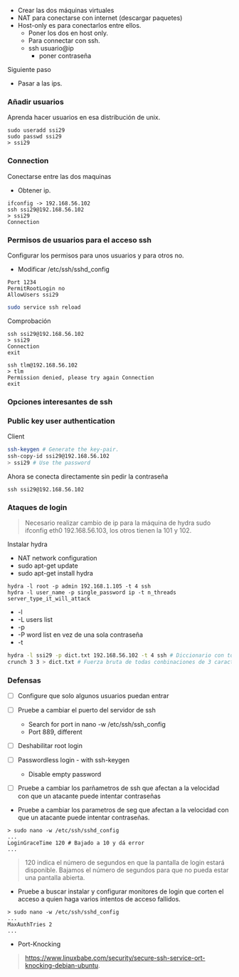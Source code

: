 



- Crear las dos máquinas virtuales
- NAT para conectarse con internet (descargar paquetes)
- Host-only es para conectarlos entre ellos.
  - Poner los dos en host only.
  - Para connectar con ssh.
  - ssh usuario@ip
    - poner contraseña

Siguiente paso
- Pasar a las ips.

### Añadir usuarios
Aprenda hacer usuarios en esa distribución de unix.
```
sudo useradd ssi29
sudo passwd ssi29
> ssi29
```

### Connection
Conectarse entre las dos maquinas
- Obtener ip.
```
ifconfig -> 192.168.56.102
ssh ssi29@192.168.56.102
> ssi29
Connection
```

### Permisos de usuarios para el acceso ssh
Configurar los permisos para unos usuarios y para otros no.
- Modificar /etc/ssh/sshd_config
```
Port 1234
PermitRootLogin no
AllowUsers ssi29
```

```sh
sudo service ssh reload
```

Comprobación
```
ssh ssi29@192.168.56.102
> ssi29
Connection
exit

ssh tlm@192.168.56.102
> tlm
Permission denied, please try again Connection
exit
```

### Opciones interesantes de ssh





### Public key user authentication

Client
```sh 
ssh-keygen # Generate the key-pair.
ssh-copy-id ssi29@192.168.56.102
> ssi29 # Use the password
```


Ahora se conecta directamente sin pedir la contraseña
```
ssh ssi29@192.168.56.102
```


### Ataques de login


> Necesario realizar cambio de ip para la máquina de hydra
> sudo ifconfig eth0 192.168.56.103, los otros tienen la 101 y 102.

Instalar hydra
- NAT network configuration
- sudo apt-get update
- sudo apt-get install hydra


```
hydra -l root -p admin 192.168.1.105 -t 4 ssh
hydra -l user_name -p single_password ip -t n_threads server_type_it_will_attack
```
- -l
- -L users list
- -p
- -P word list en vez de una sola contraseña
- -t

```sh
hydra -l ssi29 -p dict.txt 192.168.56.102 -t 4 ssh # Diccionario con todas las palabras para probar
crunch 3 3 > dict.txt # Fuerza bruta de todas conbinaciones de 3 caracteres
```


### Defensas

- [ ] Configure que solo algunos usuarios puedan entrar
- [ ] Pruebe a cambiar el puerto del servidor de ssh
  - Search for port in nano -w /etc/ssh/ssh_config
  - Port 889, different
- [ ] Deshabilitar root login
- [ ] Passwordless login - with ssh-keygen
  - Disable empty password
- [ ] Pruebe a cambiar los parñametros de ssh que afectan a la velocidad con que un atacante puede intentar contraseñas


- Pruebe a cambiar los parametros de seg que afectan a la velocidad con que un atacante puede intentar contraseñas.
```
> sudo nano -w /etc/ssh/sshd_config
...
LoginGraceTime 120 # Bajado a 10 y dá error
...
```

> 120 indica el número de segundos en que la pantalla de login estará disponible.
> Bajamos el número de segundos para que no pueda estar una pantalla abierta.

- Pruebe a buscar instalar y configurar monitores de login que corten el acceso a quien haga varios intentos de acceso fallidos.
```
> sudo nano -w /etc/ssh/sshd_config
...
MaxAuthTries 2
...
```

- Port-Knocking

> https://www.linuxbabe.com/security/secure-ssh-service-ort-knocking-debian-ubuntu.









